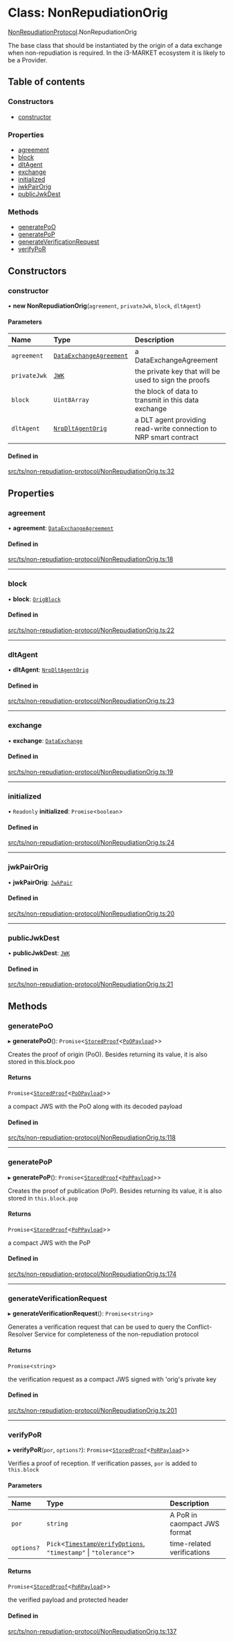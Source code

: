 # Class: NonRepudiationOrig

[NonRepudiationProtocol](../modules/NonRepudiationProtocol.md).NonRepudiationOrig

The base class that should be instantiated by the origin of a data
exchange when non-repudiation is required. In the i3-MARKET ecosystem it is
likely to be a Provider.

## Table of contents

### Constructors

- [constructor](NonRepudiationProtocol.NonRepudiationOrig.md#constructor)

### Properties

- [agreement](NonRepudiationProtocol.NonRepudiationOrig.md#agreement)
- [block](NonRepudiationProtocol.NonRepudiationOrig.md#block)
- [dltAgent](NonRepudiationProtocol.NonRepudiationOrig.md#dltagent)
- [exchange](NonRepudiationProtocol.NonRepudiationOrig.md#exchange)
- [initialized](NonRepudiationProtocol.NonRepudiationOrig.md#initialized)
- [jwkPairOrig](NonRepudiationProtocol.NonRepudiationOrig.md#jwkpairorig)
- [publicJwkDest](NonRepudiationProtocol.NonRepudiationOrig.md#publicjwkdest)

### Methods

- [generatePoO](NonRepudiationProtocol.NonRepudiationOrig.md#generatepoo)
- [generatePoP](NonRepudiationProtocol.NonRepudiationOrig.md#generatepop)
- [generateVerificationRequest](NonRepudiationProtocol.NonRepudiationOrig.md#generateverificationrequest)
- [verifyPoR](NonRepudiationProtocol.NonRepudiationOrig.md#verifypor)

## Constructors

### constructor

• **new NonRepudiationOrig**(`agreement`, `privateJwk`, `block`, `dltAgent`)

#### Parameters

| Name | Type | Description |
| :------ | :------ | :------ |
| `agreement` | [`DataExchangeAgreement`](../interfaces/DataExchangeAgreement.md) | a DataExchangeAgreement |
| `privateJwk` | [`JWK`](../interfaces/JWK.md) | the private key that will be used to sign the proofs |
| `block` | `Uint8Array` | the block of data to transmit in this data exchange |
| `dltAgent` | [`NrpDltAgentOrig`](../interfaces/Signers.NrpDltAgentOrig.md) | a DLT agent providing read-write connection to NRP smart contract |

#### Defined in

[src/ts/non-repudiation-protocol/NonRepudiationOrig.ts:32](https://gitlab.com/i3-market/code/wp3/t3.2/conflict-resolution/non-repudiation-library/-/blob/7b19c87/src/ts/non-repudiation-protocol/NonRepudiationOrig.ts#L32)

## Properties

### agreement

• **agreement**: [`DataExchangeAgreement`](../interfaces/DataExchangeAgreement.md)

#### Defined in

[src/ts/non-repudiation-protocol/NonRepudiationOrig.ts:18](https://gitlab.com/i3-market/code/wp3/t3.2/conflict-resolution/non-repudiation-library/-/blob/7b19c87/src/ts/non-repudiation-protocol/NonRepudiationOrig.ts#L18)

___

### block

• **block**: [`OrigBlock`](../interfaces/OrigBlock.md)

#### Defined in

[src/ts/non-repudiation-protocol/NonRepudiationOrig.ts:22](https://gitlab.com/i3-market/code/wp3/t3.2/conflict-resolution/non-repudiation-library/-/blob/7b19c87/src/ts/non-repudiation-protocol/NonRepudiationOrig.ts#L22)

___

### dltAgent

• **dltAgent**: [`NrpDltAgentOrig`](../interfaces/Signers.NrpDltAgentOrig.md)

#### Defined in

[src/ts/non-repudiation-protocol/NonRepudiationOrig.ts:23](https://gitlab.com/i3-market/code/wp3/t3.2/conflict-resolution/non-repudiation-library/-/blob/7b19c87/src/ts/non-repudiation-protocol/NonRepudiationOrig.ts#L23)

___

### exchange

• **exchange**: [`DataExchange`](../interfaces/DataExchange.md)

#### Defined in

[src/ts/non-repudiation-protocol/NonRepudiationOrig.ts:19](https://gitlab.com/i3-market/code/wp3/t3.2/conflict-resolution/non-repudiation-library/-/blob/7b19c87/src/ts/non-repudiation-protocol/NonRepudiationOrig.ts#L19)

___

### initialized

• `Readonly` **initialized**: `Promise`<`boolean`\>

#### Defined in

[src/ts/non-repudiation-protocol/NonRepudiationOrig.ts:24](https://gitlab.com/i3-market/code/wp3/t3.2/conflict-resolution/non-repudiation-library/-/blob/7b19c87/src/ts/non-repudiation-protocol/NonRepudiationOrig.ts#L24)

___

### jwkPairOrig

• **jwkPairOrig**: [`JwkPair`](../interfaces/JwkPair.md)

#### Defined in

[src/ts/non-repudiation-protocol/NonRepudiationOrig.ts:20](https://gitlab.com/i3-market/code/wp3/t3.2/conflict-resolution/non-repudiation-library/-/blob/7b19c87/src/ts/non-repudiation-protocol/NonRepudiationOrig.ts#L20)

___

### publicJwkDest

• **publicJwkDest**: [`JWK`](../interfaces/JWK.md)

#### Defined in

[src/ts/non-repudiation-protocol/NonRepudiationOrig.ts:21](https://gitlab.com/i3-market/code/wp3/t3.2/conflict-resolution/non-repudiation-library/-/blob/7b19c87/src/ts/non-repudiation-protocol/NonRepudiationOrig.ts#L21)

## Methods

### generatePoO

▸ **generatePoO**(): `Promise`<[`StoredProof`](../interfaces/StoredProof.md)<[`PoOPayload`](../interfaces/PoOPayload.md)\>\>

Creates the proof of origin (PoO).
Besides returning its value, it is also stored in this.block.poo

#### Returns

`Promise`<[`StoredProof`](../interfaces/StoredProof.md)<[`PoOPayload`](../interfaces/PoOPayload.md)\>\>

a compact JWS with the PoO along with its decoded payload

#### Defined in

[src/ts/non-repudiation-protocol/NonRepudiationOrig.ts:118](https://gitlab.com/i3-market/code/wp3/t3.2/conflict-resolution/non-repudiation-library/-/blob/7b19c87/src/ts/non-repudiation-protocol/NonRepudiationOrig.ts#L118)

___

### generatePoP

▸ **generatePoP**(): `Promise`<[`StoredProof`](../interfaces/StoredProof.md)<[`PoPPayload`](../interfaces/PoPPayload.md)\>\>

Creates the proof of publication (PoP).
Besides returning its value, it is also stored in `this.block.pop`

#### Returns

`Promise`<[`StoredProof`](../interfaces/StoredProof.md)<[`PoPPayload`](../interfaces/PoPPayload.md)\>\>

a compact JWS with the PoP

#### Defined in

[src/ts/non-repudiation-protocol/NonRepudiationOrig.ts:174](https://gitlab.com/i3-market/code/wp3/t3.2/conflict-resolution/non-repudiation-library/-/blob/7b19c87/src/ts/non-repudiation-protocol/NonRepudiationOrig.ts#L174)

___

### generateVerificationRequest

▸ **generateVerificationRequest**(): `Promise`<`string`\>

Generates a verification request that can be used to query the
Conflict-Resolver Service for completeness of the non-repudiation protocol

#### Returns

`Promise`<`string`\>

the verification request as a compact JWS signed with 'orig's private key

#### Defined in

[src/ts/non-repudiation-protocol/NonRepudiationOrig.ts:201](https://gitlab.com/i3-market/code/wp3/t3.2/conflict-resolution/non-repudiation-library/-/blob/7b19c87/src/ts/non-repudiation-protocol/NonRepudiationOrig.ts#L201)

___

### verifyPoR

▸ **verifyPoR**(`por`, `options?`): `Promise`<[`StoredProof`](../interfaces/StoredProof.md)<[`PoRPayload`](../interfaces/PoRPayload.md)\>\>

Verifies a proof of reception.
If verification passes, `por` is added to `this.block`

#### Parameters

| Name | Type | Description |
| :------ | :------ | :------ |
| `por` | `string` | A PoR in caompact JWS format |
| `options?` | `Pick`<[`TimestampVerifyOptions`](../interfaces/TimestampVerifyOptions.md), ``"timestamp"`` \| ``"tolerance"``\> | time-related verifications |

#### Returns

`Promise`<[`StoredProof`](../interfaces/StoredProof.md)<[`PoRPayload`](../interfaces/PoRPayload.md)\>\>

the verified payload and protected header

#### Defined in

[src/ts/non-repudiation-protocol/NonRepudiationOrig.ts:137](https://gitlab.com/i3-market/code/wp3/t3.2/conflict-resolution/non-repudiation-library/-/blob/7b19c87/src/ts/non-repudiation-protocol/NonRepudiationOrig.ts#L137)
